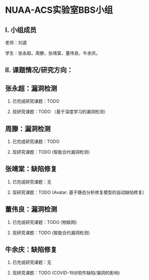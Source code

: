 # NUAA-ACS实验室BBS小组

I. 小组成员
---------
老师：刘逵

学生：张永超，周滕，张靖棠，董伟良，牛余庆。


II. 课题情况/研究方向：
-------------------
## 张永超：漏洞检测
1. 已完成研究课题：TODO

2. 现研究课题：TODO （基于深度学习的漏洞检测）

## 周滕：漏洞检测
1. 已完成研究课题：TODO 

2. 现研究课题：TODO (智能合约漏洞检测)

## 张靖棠：缺陷修复
1. 已完成研究课题：无

2. 现研究课题：TODO (Avatar: 基于静态分析修复模型的自动缺陷修复)

## 董伟良：漏洞检测
1. 已完成研究课题：TODO (物联网)

2. 现研究课题：TODO (智能合约漏洞检测)

## 牛余庆：缺陷修复
1. 已完成研究课题：无

2. 现研究课题：TODO (COVID-19对软件缺陷/漏洞的影响)
